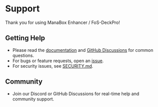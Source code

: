 # Support

Thank you for using ManaBox Enhancer / FoS-DeckPro!

## Getting Help
- Please read the [documentation](https://github.com/yourorg/ManaBox_Enhancer/docs) and [GitHub Discussions](https://github.com/yourorg/ManaBox_Enhancer/discussions) for common questions.
- For bugs or feature requests, open an [issue](https://github.com/yourorg/ManaBox_Enhancer/issues).
- For security issues, see [SECURITY.md](SECURITY.md).

## Community
- Join our Discord or GitHub Discussions for real-time help and community support. 